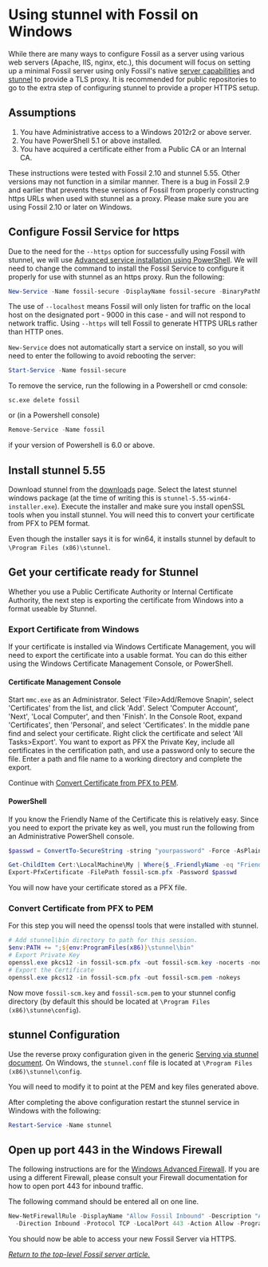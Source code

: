 # Using stunnel with Fossil on Windows

While there are many ways to configure Fossil as a server using various web
servers (Apache, IIS, nginx, etc.), this document will focus on setting up a
minimal Fossil server using only Fossil's native [server
capabilities](../any/none.md) and [stunnel](https://www.stunnel.org/)
to provide a TLS proxy.  It is recommended for public repositories to go to the
extra step of configuring stunnel to provide a proper HTTPS setup.

## Assumptions

1. You have Administrative access to a Windows 2012r2 or above server.
2. You have PowerShell 5.1 or above installed.
3. You have acquired a certificate either from a Public CA or an Internal CA.

These instructions were tested with Fossil 2.10 and stunnel 5.55.  Other
versions may not function in a similar manner.  There is a bug in Fossil 2.9 and
earlier that prevents these versions of Fossil from properly constructing https
URLs when used with stunnel as a proxy.  Please make sure you are using Fossil
2.10 or later on Windows.

## Configure Fossil Service for https

Due to the need for the `--https` option for successfully using Fossil with
stunnel, we will use [Advanced service installation using PowerShell](./service.md#PowerShell).
We will need to change the command to install the Fossil Service to configure
it properly for use with stunnel as an https proxy.  Run the following:

```PowerShell
New-Service -Name fossil-secure -DisplayName fossil-secure -BinaryPathName '"C:\Program Files\FossilSCM\fossil.exe" server --localhost --port 9000 --https --repolist "D:/Path/to/Repos"' -StartupType Automatic
```

The use of `--localhost` means Fossil will only listen for traffic on the local
host on the designated port - 9000 in this case - and will not respond to
network traffic.  Using `--https` will tell Fossil to generate HTTPS URLs rather
than HTTP ones.

`New-Service` does not automatically start a service on install, so you will
need to enter the following to avoid rebooting the server:

```PowerShell
Start-Service -Name fossil-secure
```

To remove the service, run the following in a Powershell or cmd console:

```
sc.exe delete fossil
```

or (in a Powershell console)

```PowerShell
Remove-Service -Name fossil
```

if your version of Powershell is 6.0 or above.

## Install stunnel 5.55

Download stunnel from the [downloads](https://www.stunnel.org/downloads.html)
page.  Select the latest stunnel windows package (at the time of writing this is
`stunnel-5.55-win64-installer.exe`).  Execute the installer and make sure you
install openSSL tools when you install stunnel.  You will need this to convert
your certificate from PFX to PEM format.

Even though the installer says it is for win64, it installs stunnel by default
to `\Program Files (x86)\stunnel`.

## Get your certificate ready for Stunnel

Whether you use a Public Certificate Authority or Internal Certificate
Authority, the next step is exporting the certificate from Windows into a format
useable by Stunnel.

### Export Certificate from Windows

If your certificate is installed via Windows Certificate Management, you will
need to export the certificate into a usable format.  You can do this either
using the Windows Certificate Management Console, or PowerShell.

#### Certificate Management Console

Start `mmc.exe` as an Administrator.  Select 'File>Add/Remove Snapin', select
'Certificates' from the list, and click 'Add'.  Select 'Computer Account',
'Next', 'Local Computer', and then 'Finish'.  In the Console Root, expand
'Certificates', then 'Personal', and select 'Certificates'.  In the middle pane
find and select your certificate.  Right click the certificate and select
'All Tasks>Export'.  You want to export as PFX the Private Key, include all
certificates in the certification path, and use a password only to secure the
file.  Enter a path and file name to a working directory and complete the
export.

Continue with [Convert Certificate from PFX to PEM](#convert).

#### PowerShell

If you know the Friendly
Name of the Certificate this is relatively easy.  Since you need to export
the private key as well, you must run the following from an Administrative
PowerShell console.

```PowerShell
$passwd = ConvertTo-SecureString -string "yourpassword" -Force -AsPlainText

Get-ChildItem Cert:\LocalMachine\My | Where{$_.FriendlyName -eq "FriendlyName"} |
Export-PfxCertificate -FilePath fossil-scm.pfx -Password $passwd
```

You will now have your certificate stored as a PFX file.

<a id="convert"></a>
### Convert Certificate from PFX to PEM

For this step you will need the openssl tools that were installed with stunnel.

```PowerShell
# Add stunnel\bin directory to path for this session.
$env:PATH += ";${env:ProgramFiles(x86)}\stunnel\bin"
# Export Private Key
openssl.exe pkcs12 -in fossil-scm.pfx -out fossil-scm.key -nocerts -nodes
# Export the Certificate
openssl.exe pkcs12 -in fossil-scm.pfx -out fossil-scm.pem -nokeys
```

Now move `fossil-scm.key` and `fossil-scm.pem` to your stunnel config directory
(by default this should be located at `\Program Files (x86)\stunne\config`).

## stunnel Configuration

Use the reverse proxy configuration given in the generic [Serving via
stunnel document](../any/stunnel.md#proxy). On Windows, the
`stunnel.conf` file is located at `\Program Files (x86)\stunnel\config`.

You will need to modify it to point at the PEM and key files generated
above.

After completing the above configuration restart the stunnel service in Windows
with the following:

```PowerShell
Restart-Service -Name stunnel
```

## Open up port 443 in the Windows Firewall

The following instructions are for the [Windows Advanced
Firewall](https://docs.microsoft.com/en-us/windows/security/threat-protection/windows-firewall/windows-firewall-with-advanced-security).
If you are using a different Firewall, please consult your Firewall
documentation for how to open port 443 for inbound traffic.

The following command should be entered all on one line.

```PowerShell
New-NetFirewallRule -DisplayName "Allow Fossil Inbound" -Description "Allow Fossil inbound on port 443 using Stunnel as TLS Proxy."
  -Direction Inbound -Protocol TCP -LocalPort 443 -Action Allow -Program "C:\Program Files (x86)\Stunnel\bin\stunnel.exe"
```

You should now be able to access your new Fossil Server via HTTPS.


*[Return to the top-level Fossil server article.](../)*
